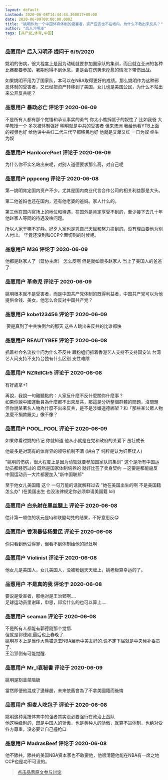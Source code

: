```yaml
---
layout: default
Lastmod: 2020-06-08T14:44:44.360817+00:00
date: 2020-06-09T00:00:00.000Z
title: "姚明作为一个中国体育体制的受害者，资产应该也不在墙内，为什么不敢出来反共？"
author: "后入习明泽"
tags: [共产党,体育,中国]
---
```



### 品葱用户 **后入习明泽** 提问于 6/9/2020
    
姚明的伤病，很大程度上是因为动辄就要参加国家队的集训，而且就连亚洲的各种比赛都要参加，暑期也得不到休息，更是会在伤势未痊愈的情况下带伤出战。  
  
如果姚明不用为了国家队，本可以在NBA取得更好的成绩。那么姚明作为这种邪恶体制的受害者，又已经把资产转移到了美国，女儿也是美国公民，为什么不站出来公开反共呢？
    
                

### 品葱用户 **暴政必亡** 评论于 2020-06-09
        
不是所有人都有那个觉悟和承认事实的勇气 你太小瞧拆腻子的奴性了 比如我爸 大学教授一个 多次被体制强奸 明明就是中共的受害者 但来澳洲 我给他看YTB上面的视频也好 给他讲中共红二代三代早都移民也好 他就是又犟又红 一日为奴 终生为奴
        
                

### 品葱用户 **HardcorePoet** 评论于 2020-06-09
        
为什么你不实名站出来呢，对别人道德要求那么高，对自己呢
        
                

### 品葱用户 **pppcong** 评论于 2020-06-08
        
第一姚明肯定国内资产不少。尤其是国内商业代言合作公司的相关利益那是大头。  
  
第二他爸妈也还在国内，还有他老婆的爸妈。家人什么的。  
  
第三他在国内官场上的地位和待遇，在国外是肯定享受不到的，至少接下去几十年他赵家人等同的待遇没啥问题。  
  
所以人家干嘛不岁静。好歹人家也是凭自己天赋和努力拼到的。没有理由要他为别人付出。 毕竟还没到和CCP全面切割的时候呢。
        
                

### 品葱用户 **M36** 评论于 2020-06-09
        
他都是赵家人了（篮协主席） 怎么反啊 但是就如很多赵家人 当上了美国人的爸爸了
        
                

### 品葱用户 **革命児** 评论于 2020-06-09
        
姚明根本就不是受害者，而是中国共产党体制的既得利益者，中国共产党可以为他提供金钱、美女，他怎么会反对中国共产党？
        
                

### 品葱用户 **kobe123456** 评论于 2020-06-09
        
 要是真到了中共快倒台的那天 这些人跳出来反共的比谁都快
        
                

### 品葱用户 **BEAUTYBEE** 评论于 2020-06-08
        
抓着社会名流挨个问为什么不反共 跟粉蛆们抓着香港艺人支持不支持国安法 台湾艺人问支持不支持台独有什么区别 支性难除
        
                

### 品葱用户 **NZRdlClr5** 评论于 2020-06-08
        
有好處拿+1  
  
再說，我說一句難聽點的：人家反什麼不反什麼關你什麼事？  
如果你說中國運動員為什麼都不出來反共，那這是分析整個群體的問題，沒問題  
但你說某著名人物為什麼不出來反共，是不是涉嫌道德綁架？和「那些某公眾人物怎麼不捐款賑災」像不像？
        
                

### 品葱用户 **POOL_POOL** 评论于 2020-06-09
        
如果你看过姚的传记 你就知道 他从小就是在党和政府的关爱下 茁壮成长  
  
他最多是对现有的体育界的领导机制不满 (讲白了 纯粹是认为奸臣误人)  
  
"姚明的伤病，很大程度上是因为动辄就要参加国家队的集训" 这个是所有中国运动员都经历过的 既然是国家体制培养的 就好比签了卖身契约 －这要是都能逼反 中国运动员一大片都要加入"新中国联邦"  
  
至于他女儿美国籍 这个 一句万能的话就解释过去 "她在美国出生的啊 不是美国籍怎么办" (在美国出生 也没法律规定你必须申请美国籍 lol)
        
                

### 品葱用户 **白糸射在黑丝腿上** 评论于 2020-06-08
        
估计第一顺位的状元是tg和联盟勾兑的结果，不好意思反😋
        
                

### 品葱用户 **香港暴徒杨爱民** 评论于 2020-06-08
        
你只看到他受得罪，但看不到体制给他的好处啊
        
                

### 品葱用户 **Violinist** 评论于 2020-06-08
        
他女儿是美国人，女儿美国人，没被粉蛆天天缠上，姚老板算幸运的了。
        
                

### 品葱用户 **不是真的我** 评论于 2020-06-08
        
要说是受害者，那绝对是王治郅啊....  
足球运动员里谢晖，申思，祁宏什么的也可以算上....
        
                

### 品葱用户 **seaman** 评论于 2020-06-08
        
不是所有人都能有郭德刚那个觉悟.  
但就是郭德刚,最后也上春晚了.  
姚明基本上是当作大熊猫送去NBA展示中美友好的.说不定下届就是中央候补委员了.  
王治郅倒有可能觉醒.
        
                

### 品葱用户 **Mr_I哀秘書** 评论于 2020-06-09
        
姚明是割韭菜階級  
  
當然即便他混成了邊緣趙，未來依舊會為了不拿美國籍而後悔
        
                

### 品葱用户 **担麦人吃包子** 评论于 2020-06-08
        
姚明这种竞技体育中的强者其实没必要强行在政治上战队  
他这种级别的，既是中国人的骄傲，也是黄种人的骄傲，就算不进体制，也绝对受各方尊重，没必要让自己撞枪口
        
                

### 品葱用户 **MadrasBeef** 评论于 2020-06-08
        
他不舔共，舔共的美国NBA资本家也不敢要他，他很清楚他能在NBA有一席之地CCP也是功不可没的。
        
                





> [点击品葱原文参与讨论](https://pincong.rocks/question/26971)

